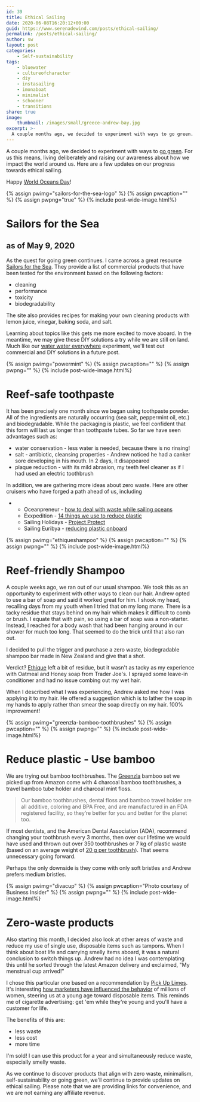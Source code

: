 ```yaml
---
id: 39
title: Ethical Sailing
date: 2020-06-08T16:20:12+00:00
guid: https://www.serenadewind.com/posts/ethical-sailing/
permalink: /posts/ethical-sailing/
author: sw
layout: post
categories:
    - Self-sustainability
tags:
    - bluewater
    - cultureofcharacter
    - diy
    - instasailing
    - imonaboat
    - minimalist
    - schooner
    - transitions
share: true
image:
    thumbnail: /images/small/greece-andrew-bay.jpg 
excerpt: >-
  A couple months ago, we decided to experiment with ways to go green. For us this means, living deliberately and raising our awareness about how we impact the world around us. Here are a few updates on our progress towards ethical sailing. Happy World Oceans Day!
---
```

A couple months ago, we decided to experiment with ways to [go green](https://serenadewind.com/posts/going-green/). For us this means, living deliberately and raising our awareness about how we impact the world around us. Here are a few updates on our progress towards ethical sailing.

Happy [World Oceans Day](https://worldoceansday.org/)!

{% assign pwimg="sailors-for-the-sea-logo" %}
{% assign pwcaption="" %}
{% assign pwpng="true" %}
{% include post-wide-image.html%}

# Sailors for the Sea

## as of May 9, 2020

As the quest for going green continues. I came across a great resource [Sailors for the Sea](https://sailorsforthesea.org/programs/green-boating-guide/non-toxic-cleaning-products). They provide a list of commercial products that have been tested for the environment based on the following factors:

-   cleaning
-   performance
-   toxicity
-   biodegradability

The site also provides recipes for making your own cleaning products with lemon juice, vinegar, baking soda, and salt.

Learning about topics like this gets me more excited to move aboard. In the meantime, we may give these DIY solutions a try while we are still on land. Much like our [water water everywhere](https://serenadewind.com/posts/water-water-everywhere/) experiment, we'll test out commercial and DIY solutions in a future post.

{% assign pwimg="powermint" %}
{% assign pwcaption="" %}
{% assign pwpng="" %}
{% include post-wide-image.html%}

# Reef-safe toothpaste

It has been precisely one month since we began using toothpaste powder. All of the ingredients are naturally occurring (sea salt, peppermint oil, etc.) and biodegradable. While the packaging is plastic, we feel confident that this form will last us longer than toothpaste tubes. So far we have seen advantages such as:

-   water conservation - less water is needed, because there is no rinsing!
-   salt - antibiotic, cleansing properties - Andrew noticed he had a canker sore developing in his mouth. In 2 days, it disappeared
-   plaque reduction - with its mild abrasion, my teeth feel cleaner as if I had used an electric toothbrush

In addition, we are gathering more ideas about zero waste. Here are other cruisers who have forged a path ahead of us, including

-   -   Oceanpreneur - [how to deal with waste while sailing oceans](https://theoceanpreneur.com/sail/sailing-sustainability/how-to-deal-with-waste-when-sailing-the-ocean/)
    -   Exxpedition - [14 things we use to reduce plastic](https://exxpedition.com/14-things-we-use-to-reduce-plastic/)
    -   Sailing Holidays - [Project Protect](https://www.sailingholidays.com/blog/project-protect-sailing-holidays-commitment-to-reduce-plastic-waste-in-2019)
    -   Sailing Euribya - [reducing plastic onboard](https://sailingeurybia.com/reducing-plastic-onboard/)

{% assign pwimg="ethiqueshampoo" %}
{% assign pwcaption="" %}
{% assign pwpng="" %}
{% include post-wide-image.html%}

# Reef-friendly Shampoo

A couple weeks ago, we ran out of our usual shampoo. We took this as an opportunity to experiment with other ways to clean our hair. Andrew opted to use a bar of soap and said it worked great for him. I shook my head, recalling days from my youth when I tried that on my long mane. There is a tacky residue that stays behind on my hair which makes it difficult to comb or brush. I equate that with pain, so using a bar of soap was a non-starter. Instead, I reached for a body wash that had been hanging around in our shower for much too long. That seemed to do the trick until that also ran out.

I decided to pull the trigger and purchase a zero waste, biodegradable shampoo bar made in New Zealand and give that a shot.

Verdict? [Ethique](https://www.amazon.com/Ethique-Eco-Friendly-Solid-Shampoo-Heali/dp/B07571LXYD/) left a bit of residue, but it wasn't as tacky as my experience with Oatmeal and Honey soap from Trader Joe's. I sprayed some leave-in conditioner and had no issue combing out my wet hair.

When I described what I was experiencing, Andrew asked me how I was applying it to my hair. He offered a suggestion which is to lather the soap in my hands to apply rather than smear the soap directly on my hair. 100% improvement!

{% assign pwimg="greenzla-bamboo-toothbrushes" %}
{% assign pwcaption="" %}
{% assign pwpng="" %}
{% include post-wide-image.html%}

# Reduce plastic - Use bamboo

We are trying out bamboo toothbrushes. The [Greenzla](https://www.amazon.com/Greenzla-Toothbrush-Charcoal-Toothbrushes-Biodegradable/dp/B07TCPQ7ZN/) bamboo set we picked up from Amazon come with 4 charcoal bamboo toothbrushes, a travel bamboo tube holder and charcoal mint floss.

> Our bamboo toothbrushes, dental floss and bamboo travel holder are all additive, coloring and BPA Free, and are manufactured in an FDA registered facility, so they’re better for you and better for the planet too.

If most dentists, and the American Dental Association (ADA), recommend changing your toothbrush every 3 months, then over our lifetime we would have used and thrown out over 350 toothbrushes or 7 kg of plastic waste (based on an average weight of [20 g per toothbrush](http://www.master-divers.com/blog/2012/12/10/dont-forget-your-toothbrush/#:~:text=The%20average%20toothbrush%20weighs%20between,Kgs%20of%20waste%20per%2Dyear.)). That seems unnecessary going forward.

Perhaps the only downside is they come with only soft bristles and Andrew prefers medium bristles.

{% assign pwimg="divacup" %}
{% assign pwcaption="Photo courtesy of Business Insider" %}
{% assign pwpng="" %}
{% include post-wide-image.html%}

# Zero-waste products

Also starting this month, I decided also look at other areas of waste and reduce my use of single use, disposable items such as tampons. When I think about boat life and carrying smelly items aboard, it was a natural conclusion to switch things up. Andrew had no idea I was contemplating this until he sorted through the latest Amazon delivery and exclaimed, "My menstrual cup arrived!"

I chose this particular one based on a recommendation by [Pick Up Limes](https://www.pickuplimes.com/beauty). It's interesting [how marketers have influenced the behavior](https://theconversation.com/menstrual-cups-vs-tampons-heres-how-they-compare-120499) of millions of women, steering us at a young age toward disposable items. This reminds me of cigarette advertising: get 'em while they're young and you'll have a customer for life.

The benefits of this are:

-   less waste
-   less cost
-   more time

I'm sold! I can use this product for a year and simultaneously reduce waste, especially smelly waste.

As we continue to discover products that align with zero waste, minimalism, self-sustainability or going green, we'll continue to provide updates on ethical sailing. Please note that we are providing links for convenience, and we are not earning any affiliate revenue.
